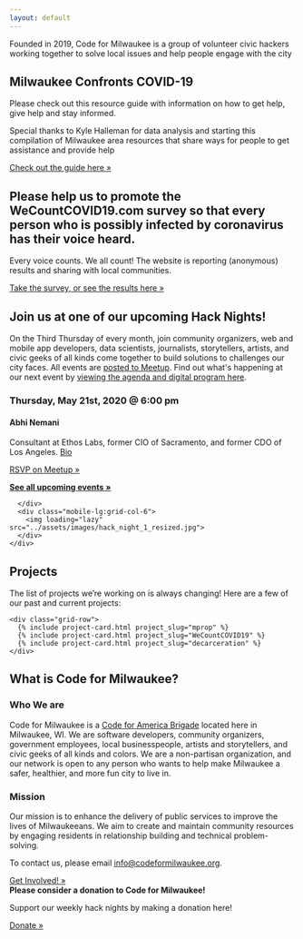 ```yaml
---
layout: default
---
```

<section class="usa-hero site-hero-image" aria-label="Introduction">
  <div class="grid-container">
    <div class="usa-hero__callout site-hero__callout">
      <p>Founded in 2019, Code for Milwaukee is a group of volunteer civic hackers working together to solve local issues and help people engage with the city</p>
    </div>
  </div>
</section>
<div class="grid-container">
  <div class="usa-alert usa-alert--warning margin-top-5">
    <div class="usa-alert__body">
      <h2 class="usa-alert__heading">Milwaukee Confronts COVID-19</h2>
      <p class="usa-alert__text"> Please check out this resource guide with information on how to get help, give help and stay informed.</p>
      <p class="usa-alert__text"> Special thanks to Kyle Halleman for data analysis and starting this compilation of Milwaukee area resources that share ways for people to get assistance and provide help </p>
      <a target="_blank" href="https://www.covid19inwi.com" class="usa-button margin-top-3 margin-bottom-3">Check out the guide here »</a>
      <h2 class="usa-alert__heading">Please help us to promote the WeCountCOVID19.com survey so that every person who is possibly infected by coronavirus has their voice heard.</h2>
      <p class="usa-alert__text">Every voice counts. We all count! The website is reporting (anonymous) results and sharing with local communities.</p>
      <a target="_blank" href="https://www.WeCountCOVID19.com" class="usa-button margin-top-3 margin-bottom-3"> Take the survey, or see the results here  »</a>
    </div>
  </div>

  <div class="usa-section">
    <h2 class="margin-y-0">Join us at one of our upcoming Hack Nights!</h2>
    <p class="usa-prose">On the Third Thursday of every month, join community organizers, web and mobile app developers, data scientists, journalists, storytellers, artists, and civic geeks of all kinds come together to build solutions to challenges our city faces. All events are <a href='https://www.meetup.com/Code-for-Milwaukee/events/'>posted to Meetup</a>. Find out what's happening at our next event by <a href='https://github.com/codeformilwaukee/hack-night-digital-programs#All-Digital-programs'>viewing the agenda and digital program here</a>.</p>
    <div class="grid-row">
      <div class="mobile-lg:grid-col-6">
        <h3>Thursday, May 21st, 2020 @ 6:00 pm</h3>
        <h4>Abhi Nemani</h4>
        <p>Consultant at Ethos Labs, former CIO of Sacramento, and former CDO of Los Angeles. <a href='https://abhinemani.com/about/'>Bio</a></p>
        <!-- <h4> Speakers TBD</h4> -->
        <!-- <br>
          <a href='https://www.google.com/maps/search/?api=1&query=43.075850%2C-87.881260'>Bolton Hall</a> -->
        <a target="_blank" href="https://www.meetup.com/Code-for-Milwaukee/events/270095565/" class="usa-button">RSVP on Meetup »</a>
        <p><strong><a href="https://www.meetup.com/Code-for-Milwaukee/events/" target="_blank">See all upcoming events »</a></strong></p>

      </div>
      <div class="mobile-lg:grid-col-6">
        <img loading="lazy" src="../assets/images/hack_night_1_resized.jpg">
      </div>
    </div>
  </div>


  <section>
    <h2 class="margin-y-0">Projects</h2>
    <p>The list of projects we’re working on is always changing! Here are a few of our past and current projects:</p>

    <div class="grid-row">
      {% include project-card.html project_slug="mprop" %}
      {% include project-card.html project_slug="WeCountCOVID19" %}
      {% include project-card.html project_slug="decarceration" %}
    </div>
  </section>

  <section>
  <h2 class="margin-top-0 tablet:margin-bottom-0">What is Code for Milwaukee?</h2>
    <div class="grid-row grid-gap">
      <div class="tablet:grid-col-6">
       <h3>Who We are</h3>
        <p>Code for Milwaukee is a <a href="http://brigade.codeforamerica.org/">Code for America Brigade</a> located here in Milwaukee, WI. We are software developers, community organizers, government employees, local businesspeople, artists and storytellers, and civic geeks of all kinds and colors. We are a non-partisan organization, and our network is open to any person who wants to help make Milwaukee a safer, healthier, and more fun city to live in.</p>
      </div>
      <div class="tablet:grid-col-6">
         <h3> Mission </h3>
        <p>Our mission is to enhance the delivery of public services to improve the lives of Milwaukeeans. We aim to create and maintain community resources by engaging residents in relationship building and technical problem-solving.</p>
        <p>To contact us, please email <a href="mailto:info@codeformilwaukee.org">info@codeformilwaukee.org</a>.</p>
        <a target="_blank" href="https://forms.gle/SpCTwWxsDdmsB6kj6" class="usa-button">Get Involved! »</a>
      </div>
    </div>
  </section>

  <section class="usa-section">
      <div class="grid-row grid-gap">
        <div class="tablet:grid-col-4">
          <strong class="font-heading-xl margin-top-0 tablet:margin-bottom-0">Please consider a donation to Code for Milwaukee!</strong>
        </div>
        <div class="tablet:grid-col-8">
          <p class="usa-prose">Support our weekly hack nights by making a donation here!</p>
          <a target="_blank" href="https://www.codeforamerica.org/donate" class="usa-button">Donate »</a>
        </div>
      </div>
    </section>
</div>
